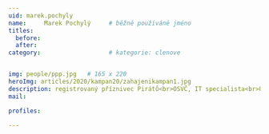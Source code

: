 ```yaml
---
uid: marek.pochyly
name:     Marek Pochylý  	# běžně používáné jméno
titles:
  before: 
  after:
category:                   # kategorie: clenove


img: people/ppp.jpg   # 165 x 220
heroImg: articles/2020/kampan20/zahajenikampan1.jpg
description: registrovaný příznivec Pirátů<br>OSVČ, IT specialista<br>Uherské Hradiště # kratký popis, max 160 znaků
mail:

profiles:
  
---
```



